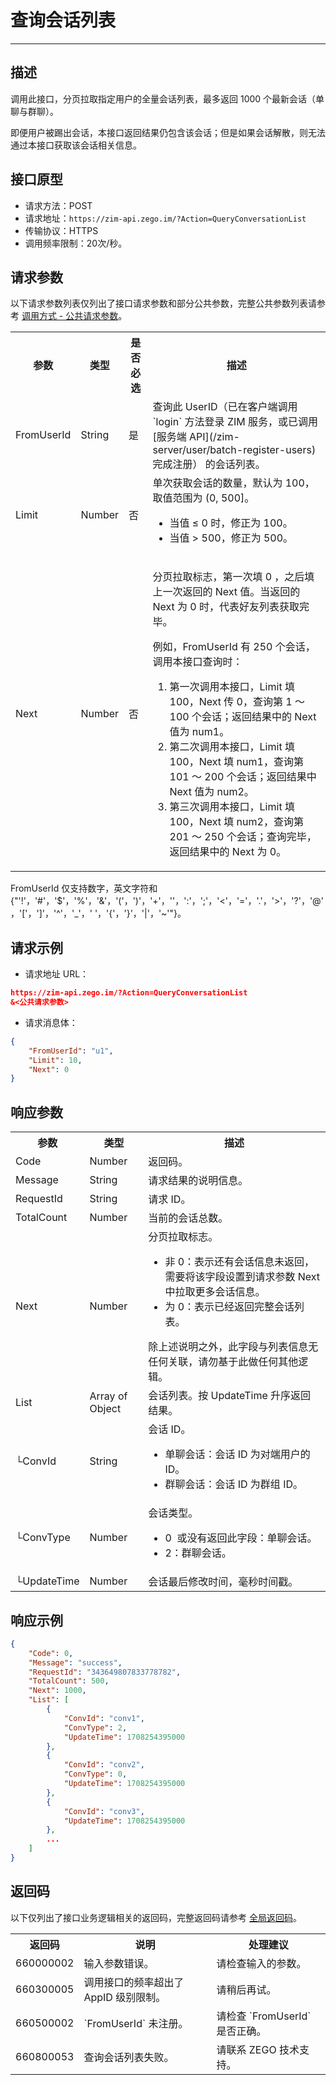 
# 查询会话列表

- - -

## 描述

调用此接口，分页拉取指定用户的全量会话列表，最多返回 1000 个最新会话（单聊与群聊）。

<Note title="说明">

即便用户被踢出会话，本接口返回结果仍包含该会话；但是如果会话解散，则无法通过本接口获取该会话相关信息。
</Note>

## 接口原型

- 请求方法：POST
- 请求地址：`https://zim-api.zego.im/?Action=QueryConversationList`
- 传输协议：HTTPS
- 调用频率限制：20次/秒。

## 请求参数

以下请求参数列表仅列出了接口请求参数和部分公共参数，完整公共参数列表请参考 [调用方式 - 公共请求参数](/zim-server/accessing-server-apis#2-公共参数)。

<table>
<tbody><tr data-row-level="1">
<th>参数</th>
<th>类型</th>
<th>是否必选</th>
<th>描述</th>
</tr>
<tr data-row-level="2">
<td>FromUserId</td>
<td>String</td>
<td>是</td>
<td>查询此 UserID（已在客户端调用 `login` 方法登录 ZIM 服务，或已调用 [服务端 API](/zim-server/user/batch-register-users) 完成注册） 的会话列表。</td>
</tr>
<tr data-row-level="3">
<td>Limit</td>
<td>Number</td>
<td>否</td>
<td>单次获取会话的数量，默认为 100，取值范围为 (0, 500]。
<ul><li>当值 ≤ 0 时，修正为 100。</li><li>当值 &gt; 500，修正为 500。</li></ul></td>
</tr>
<tr data-row-level="4">
<td>Next</td>
<td>Number</td>
<td>否</td>
<td><p>分页拉取标志，第一次填 0 ，之后填上一次返回的 Next 值。当返回的 Next 为 0 时，代表好友列表获取完毕。</p><p> 例如，FromUserId 有 250 个会话，调用本接口查询时：</p><ol><li> 第一次调用本接口，Limit 填 100，Next 传 0，查询第 1 ～100 个会话；返回结果中的 Next 值为 num1。</li><li> 第二次调用本接口，Limit 填 100，Next 填 num1，查询第 101 ～ 200 个会话；返回结果中 Next 值为 num2。</li><li> 第三次调用本接口，Limit 填 100，Next 填 num2，查询第 201 ～ 250 个会话；查询完毕，返回结果中的 Next 为 0。</li></ol><p></p></td>
</tr>
</tbody></table>

<Note title="说明">

FromUserId 仅支持数字，英文字符和 {"'!'，'#'，'$'，'%'，'&'，'('，')'，'+'，''，':'，';'，'<'，'='，'.'，'>'，'?'，'@'，'['，']'，'^'，'_'，' '，'{'，'}'，'|'，'~'"}。
</Note>

## 请求示例

- 请求地址 URL：

```json
https://zim-api.zego.im/?Action=QueryConversationList
&<公共请求参数>
```

- 请求消息体：

```json
{
    "FromUserId": "u1",
    "Limit": 10,
    "Next": 0
}
```

## 响应参数

<table class="collapsible-table" >

<tbody><tr data-row-level="1">
<th>参数</th>
<th>类型</th>
<th>描述</th>
</tr>
<tr data-row-level="2">
<td>Code</td>
<td>Number</td>
<td>返回码。</td>
</tr>
<tr data-row-level="3">
<td>Message</td>
<td>String</td>
<td>请求结果的说明信息。</td>
</tr>
<tr data-row-level="4">
<td>RequestId</td>
<td>String</td>
<td>请求 ID。</td>
</tr>
<tr data-row-level="5">
<td>TotalCount</td>
<td>Number</td>
<td>当前的会话总数。</td>
</tr>
<tr data-row-level="6">
<td>Next</td>
<td>Number</td>
<td>分页拉取标志。<ul><li>非 0：表示还有会话信息未返回，需要将该字段设置到请求参数 Next 中拉取更多会话信息。</li><li>为 0：表示已经返回完整会话列表。</li></ul><Note>除上述说明之外，此字段与列表信息无任何关联，请勿基于此做任何其他逻辑。</Note></td>
</tr>
<tr data-row-level="7" data-row-child="true">
<td>List</td>
<td>Array of Object</td>
<td>会话列表。按 UpdateTime 升序返回结果。</td>
</tr>
<tr data-row-level="7-1">
<td>└ConvId</td>
<td>String</td>
<td>会话 ID。<ul><li>单聊会话：会话 ID 为对端用户的 ID。</li><li>群聊会话：会话 ID 为群组 ID。</li></ul></td>
</tr>
<tr data-row-level="7-2">
<td>└ConvType</td>
<td>Number</td>
<td>会话类型。<ul><li>0&nbsp; 或没有返回此字段：单聊会话。</li><li>2：群聊会话。</li></ul></td>
</tr>
<tr data-row-level="7-3">
<td>└UpdateTime</td>
<td>Number</td>
<td>会话最后修改时间，毫秒时间戳。</td>
</tr>
</tbody></table>


## 响应示例

```json
{
    "Code": 0,
    "Message": "success",
    "RequestId": "343649807833778782",
    "TotalCount": 500,
    "Next": 1000,
    "List": [
        {
            "ConvId": "conv1",
            "ConvType": 2,
            "UpdateTime": 1708254395000
        },
        {
            "ConvId": "conv2",
            "ConvType": 0,
            "UpdateTime": 1708254395000
        },
        {
            "ConvId": "conv3",
            "UpdateTime": 1708254395000
        },
        ...
    ]
}
```


## 返回码

以下仅列出了接口业务逻辑相关的返回码，完整返回码请参考 [全局返回码](/zim-server/return-codes)。

<table>

<tbody><tr>
<th>返回码</th>
<th>说明</th>
<th>处理建议</th>
</tr>
<tr>
<td>660000002</td>
<td>输入参数错误。</td>
<td>请检查输入的参数。</td>
</tr>
<tr>
<td>660300005</td>
<td>调用接口的频率超出了 AppID 级别限制。</td>
<td>请稍后再试。</td>
</tr>
<tr>
<td>660500002</td>
<td>`FromUserId` 未注册。</td>
<td>请检查 `FromUserId` 是否正确。</td>
</tr>
<tr>
<td>660800053</td>
<td>查询会话列表失败。</td>
<td>请联系 ZEGO 技术支持。</td>
</tr>
</tbody></table>
